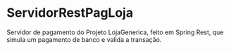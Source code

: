 # ServidorRestPagLoja
Servidor de pagamento do Projeto LojaGenerica, feito em Spring Rest, que simula um pagamento de banco e valida a transação.
